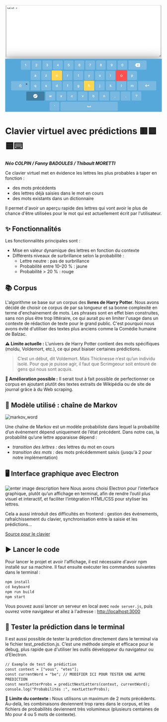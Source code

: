 ![keyboard](https://github.com/INVERATE/nodeJS_project/blob/master/pictures/img.png?raw=true)

# Clavier virtuel avec prédictions 🟥🟨🟦⌨️
***Néo COLPIN / Fanny BADOULES / Thibault MORETTI***

Ce clavier virtuel met en évidence les lettres les plus probables à taper en fonction :

 - des mots précédents
 - des lettres déjà saisies dans le mot en cours
 - des mots existants dans un dictionnaire

 Il permet d'avoir un aperçu rapide des lettres qui vont avoir le plus de chance d'être utilisées pour le mot qui est actuellement écrit par l'utilisateur.

## ✨ Fonctionnalités
Les fonctionnalités principales sont :

 - Mise en valeur dynamique des lettres en fonction du contexte
 - Différents niveaux de surbrillance selon la probabilité :
	 - Lettre neutre : pas de surbrillance
	 - Probabilité entre 10–20 % : jaune
	 - Probabilité > 20 % : rouge




## 📚 Corpus
L'algorithme se base sur un corpus des **livres de Harry Potter**. Nous avons décidé de choisir ce corpus de par sa longueur et sa bonne complexité en terme d'enchainement de mots. Les phrases sont en effet bien construites, sans non plus être trop littéraire, ce qui aurait pu en limiter l'usage dans un contexte de rédaction de texte pour le grand public. C'est pourquoi nous avons évité d'utiliser des textes plus anciens comme la Comédie humaine de Balzac.

**⚠️ Limite actuelle :** L'univers de Harry Potter contient des mots spécifiques (moldu, Voldemort, etc.), ce qui peut biaiser certaines prédictions.


> C’est un début, dit Voldemort. Mais Thicknesse n’est qu’un individu isolé. Pour que je puisse agir, il faut que Scrimgeour soit entouré de gens qui nous sont acquis.

**🔧 Amélioration possible :** Il serait tout à fait possible de perfectionner ce corpus en ajoutant plutôt des textes extraits de Wikipédia ou de site de journal grâce à du Web scraping.


## 🔗 Modèle utilisé : chaîne de Markov


![markov_word](https://miro.medium.com/v2/resize:fit:519/1*3HSQl6UoNmnS1BgD5do_qg.png)

Une chaîne de Markov est un modèle probabiliste dans lequel la probabilité d’un événement dépend uniquement de l’état précédent.
Dans notre cas, la probabilité qu’une lettre apparaisse dépend :
 - *transition des lettres :* des lettres du mot en cours
 - *transition des mots :* des mots précédemment saisis (jusqu'à 2 pour notre implémentation)



## 🖥️ Interface graphique avec Electron
![enter image description here](https://miro.medium.com/v2/resize:fit:1400/1*pZSdLbXSCEDZRFjTuapE5Q.png)
Nous avons choisi Electron pour l’interface graphique, plutôt qu’un affichage en terminal, afin de rendre l’outil plus visuel et interactif, et faciliter l’intégration HTML/CSS pour styliser les lettres.

Cela a aussi introduit des difficultés en frontend : gestion des événements, rafraîchissement du clavier, synchronisation entre la saisie et les prédictions...

[Source pour le clavier](https://www.geeksforgeeks.org/html/build-a-virtual-keyboard-using-html-css-javascript/)


## ▶️ Lancer le code
Pour lancer le projet et avoir l'affichage, il est nécessaire d'avoir npm installé sur sa machine. Il faut ensuite exécuter les commandes suivantes dans le terminal :

    npm install
    cd keyboard
    npm run build
    npm start

Vous pouvez aussi lancer un serveur en local avec `node server.js`, puis ouvrez votre navigateur et allez à l'adresse :  [http://localhost:3000](http://localhost:3000/)
## 🧪 Tester la prédiction dans le terminal
Il est aussi possible de tester la prédiction directement dans le terminal via le fichier test_prediction.js.
C’est une méthode simple et efficace pour le debug, plus rapide que d'utiliser les outils développeur du navigateur ou d’Electron.


    // Exemple de test de prédiction
    const context = ["vous", "etes"];
    const currentWord = "be"; // MODIFIER ICI POUR TESTER UNE AUTRE PREDICTION
    const nextLetterProbs = predictNextLetters(context, currentWord);
    console.log("Probabilités :", nextLetterProbs);

📌 **Limite du contexte :**
Nous utilisons un maximum de 2 mots précédents.
Au-delà, les combinaisons deviennent trop rares dans le corpus, et les fichiers de probabilités deviennent très volumineux (plusieurs centaines de Mo pour 4 ou 5 mots de contexte).